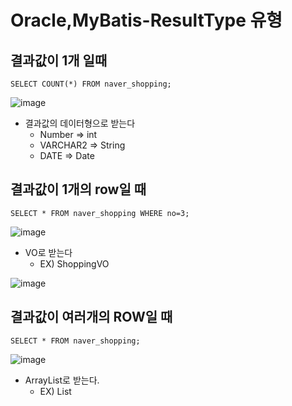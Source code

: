# Oracle,MyBatis-ResultType 유형

## 결과값이 1개 일때

```oracle
SELECT COUNT(*) FROM naver_shopping;
```

![image](https://user-images.githubusercontent.com/66978721/102735514-04320e00-4386-11eb-93d4-ebeab9748ba6.png)

- 결과값의 데이터형으로 받는다
  - Number => int
  - VARCHAR2 => String
  - DATE => Date 

## 결과값이 1개의 row일 때

```oracle
SELECT * FROM naver_shopping WHERE no=3;
```

![image](https://user-images.githubusercontent.com/66978721/102735822-bec21080-4386-11eb-8456-9d4e2910819b.png)

- VO로 받는다
  - EX) ShoppingVO

![image](https://user-images.githubusercontent.com/66978721/102735898-eadd9180-4386-11eb-8f82-1eb03e73005b.png)


## 결과값이 여러개의 ROW일 때

```oracle
SELECT * FROM naver_shopping;
```

![image](https://user-images.githubusercontent.com/66978721/102735970-19f40300-4387-11eb-8948-20a38c12e9b3.png)

- ArrayList로 받는다.
  - EX) List<ShoppingVO> 
